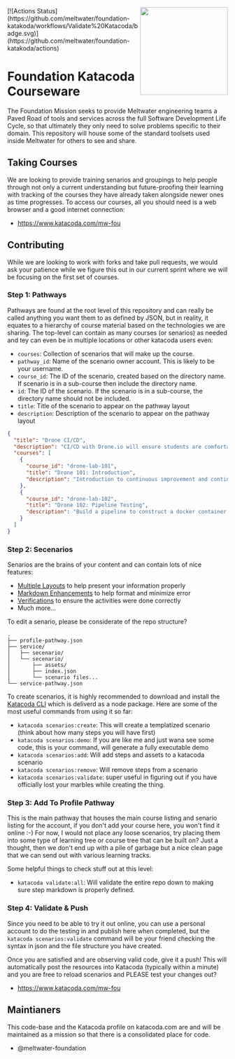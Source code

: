 <img align="right" width="200" src="https://www.katacoda.com/images/logos/katacoda/logo-1.png">
[![Actions Status](https://github.com/meltwater/foundation-katakoda/workflows/Validate%20Katacoda/badge.svg)](https://github.com/meltwater/foundation-katakoda/actions)

# Foundation Katacoda Courseware

The Foundation Mission seeks to provide Meltwater engineering teams a Paved Road of tools and services across the full Software Development Life Cycle, so that ultimately they only need to solve problems specific to their domain.  This repository will house some of the standard toolsets used inside Meltwater for others to see and share.

## Taking Courses

We are looking to provide training senarios and groupings to help people through not only a current understanding but future-proofing their learning with tracking of the courses they have already taken alongside newer ones as time progresses.  To access our courses, all you should need is a web browser and a good internet connection:

- https://www.katacoda.com/mw-fou

## Contributing

While we are looking to work with forks and take pull requests, we would ask your patience while we figure this out in our current sprint where we will be focusing on the first set of courses.

### Step 1: Pathways

Pathways are found at the root level of this repository and can really be called anything you want them to as defined by JSON, but in reality, it equates to a hierarchy of course material based on the technologies we are sharing.  The top-level can contain as many courses (or senarios) as needed and tey can even be in multiple locations or other katacoda users even:

* `courses`: Collection of scenarios that will make up the course.
* `pathway_id`: Name of the scenario owner account. This is likely to be your username.
* `course_id`: The ID of the scenario, created based on the directory name. If scenario is in a sub-course then include the directory name.
* `id`: The ID of the scenario. If the scenario is in a sub-course, the directory name should not be included.
* `title`: Title of the scenario to appear on the pathway layout
* `description`: Description of the scenario to appear on the pathway layout

```json
{
  "title": "Drone CI/CD",
  "description": "CI/CD with Drone.io will ensure students are comfortable with both the local exec and web experience of v1.x of the drone toolkit",
  "courses": [
    {
      "course_id": "drone-lab-101",
      "title": "Drone 101: Introduction",
      "description": "Introduction to continuous improvement and continuous delivery with drone.io"
    },
    {
      "course_id": "drone-lab-102",
      "title": "Drone 102: Pipeline Testing",
      "description": "Build a pipeline to construct a docker container that will host a static website"
    }
  ]
}
```

### Step 2: Secenarios

Senarios are the brains of your content and can contain lots of nice features:

* [Multiple Layouts](https://www.katacoda.com/docs/scenarios/layouts) to help present your information properly
* [Markdown Enhancements](https://www.katacoda.com/docs/scenarios/markdown-syntax) to help format and minimize error
* [Verifications](https://www.katacoda.com/docs/scenarios/index-json) to ensure the activities were done correctly
* Much more...

To edit a senario, please be considerate of the repo structure?

```
.
├── profile-pathway.json
├── service/
│   ├── secenario/
│   └── secenario/
│       ├── assets/
│       ├── index.json
│       └── scenario files...
└── service-pathway.json
```

To create scenarios, it is highly recommended to download and install the [Katacoda CLI](https://www.katacoda.com/cli) which is deliverd as a node package.  Here are some of the most useful commands from using it so far:

* `katacoda scenarios:create`: This will create a templatized scenario (think about how many steps you will have first)
* `katacoda scenarios:demo`: If you are like me and just wana see some code, this is your command, will generate a fully executable demo
* `katacoda scenarios:add`: Will add steps and assets to a katacoda scenario
* `katacoda scenarios:remove`: Will remove steps from a scenario
* `katacoda scenarios:validate`: super useful in figuring out if you have officially lost your marbles while creating the thing.

### Step 3: Add To Profile Pathway

This is the main pathway that houses the main course listing and senario listing for the account, if you don't add your course here, you won't find it online :-) For now, I would not place any loose scenarios, try placing them into some type of learning tree or course tree that can be built on?  Just a thought, then we don't end up with a pile of garbage but a nice clean page that we can send out with various learning tracks.

Some helpful things to check stuff out at this level:

* `katacoda validate:all`: Will validate the entire repo down to making sure step markdown is properly defined.

### Step 4: Validate & Push

Since you need to be able to try it out online, you can use a personal account to do the testing in and publish here when completed, but the `katacoda scenarios:validate` command will be your friend checking the syntax in json and the file structure you have created.

Once you are satisfied and are observing valid code, give it a push!  This will automatically post the resources into Katacoda (typically within a minute) and you are free to reload scenarios and PLEASE test your changes out?

- https://www.katacoda.com/mw-fou

## Maintianers

This code-base and the Katacoda profile on katacoda.com are and will be maintained as a mission so that there is a consolidated place for code.

- @meltwater-foundation
